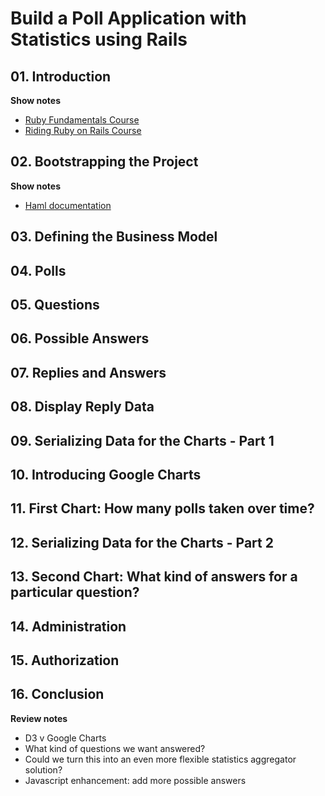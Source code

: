 # Build a Poll Application with Statistics using Rails

## 01. Introduction

**Show notes**

* [Ruby Fundamentals Course](https://courses.tutsplus.com/courses/the-fundamentals-of-ruby)
* [Riding Ruby on Rails Course](https://courses.tutsplus.com/courses/riding-ruby-on-rails)

## 02. Bootstrapping the Project

**Show notes**

* [Haml documentation](https://haml.info)

## 03. Defining the Business Model
## 04. Polls
## 05. Questions
## 06. Possible Answers
## 07. Replies and Answers
## 08. Display Reply Data
## 09. Serializing Data for the Charts - Part 1
## 10. Introducing Google Charts
## 11. First Chart: How many polls taken over time?
## 12. Serializing Data for the Charts - Part 2
## 13. Second Chart: What kind of answers for a particular question?
## 14. Administration
## 15. Authorization
## 16. Conclusion

**Review notes**

* D3 v Google Charts
* What kind of questions we want answered?
* Could we turn this into an even more flexible statistics aggregator solution?
* Javascript enhancement: add more possible answers
